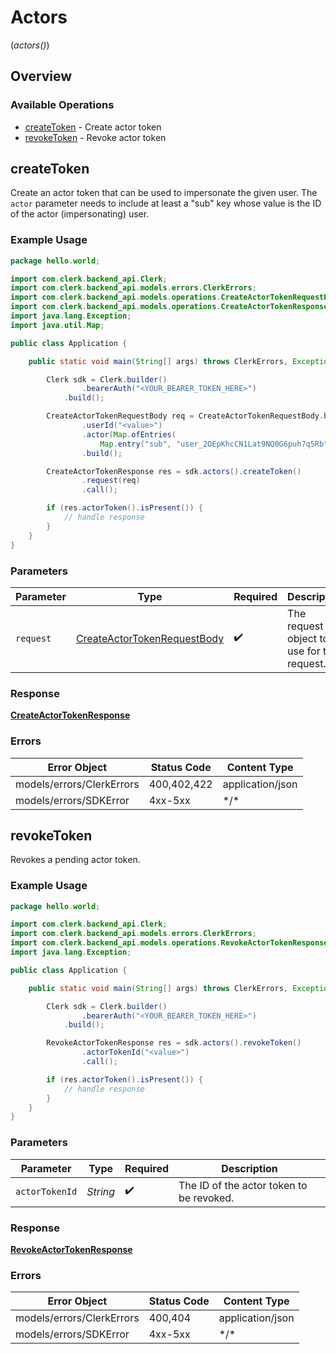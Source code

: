 # Actors
(*actors()*)

## Overview

### Available Operations

* [createToken](#createtoken) - Create actor token
* [revokeToken](#revoketoken) - Revoke actor token

## createToken

Create an actor token that can be used to impersonate the given user.
The `actor` parameter needs to include at least a "sub" key whose value is the ID of the actor (impersonating) user.

### Example Usage

```java
package hello.world;

import com.clerk.backend_api.Clerk;
import com.clerk.backend_api.models.errors.ClerkErrors;
import com.clerk.backend_api.models.operations.CreateActorTokenRequestBody;
import com.clerk.backend_api.models.operations.CreateActorTokenResponse;
import java.lang.Exception;
import java.util.Map;

public class Application {

    public static void main(String[] args) throws ClerkErrors, Exception {

        Clerk sdk = Clerk.builder()
                .bearerAuth("<YOUR_BEARER_TOKEN_HERE>")
            .build();

        CreateActorTokenRequestBody req = CreateActorTokenRequestBody.builder()
                .userId("<value>")
                .actor(Map.ofEntries(
                    Map.entry("sub", "user_2OEpKhcCN1Lat9NQ0G6puh7q5Rb")))
                .build();

        CreateActorTokenResponse res = sdk.actors().createToken()
                .request(req)
                .call();

        if (res.actorToken().isPresent()) {
            // handle response
        }
    }
}
```

### Parameters

| Parameter                                                                             | Type                                                                                  | Required                                                                              | Description                                                                           |
| ------------------------------------------------------------------------------------- | ------------------------------------------------------------------------------------- | ------------------------------------------------------------------------------------- | ------------------------------------------------------------------------------------- |
| `request`                                                                             | [CreateActorTokenRequestBody](../../models/operations/CreateActorTokenRequestBody.md) | :heavy_check_mark:                                                                    | The request object to use for the request.                                            |

### Response

**[CreateActorTokenResponse](../../models/operations/CreateActorTokenResponse.md)**

### Errors

| Error Object              | Status Code               | Content Type              |
| ------------------------- | ------------------------- | ------------------------- |
| models/errors/ClerkErrors | 400,402,422               | application/json          |
| models/errors/SDKError    | 4xx-5xx                   | \*\/*                     |


## revokeToken

Revokes a pending actor token.

### Example Usage

```java
package hello.world;

import com.clerk.backend_api.Clerk;
import com.clerk.backend_api.models.errors.ClerkErrors;
import com.clerk.backend_api.models.operations.RevokeActorTokenResponse;
import java.lang.Exception;

public class Application {

    public static void main(String[] args) throws ClerkErrors, Exception {

        Clerk sdk = Clerk.builder()
                .bearerAuth("<YOUR_BEARER_TOKEN_HERE>")
            .build();

        RevokeActorTokenResponse res = sdk.actors().revokeToken()
                .actorTokenId("<value>")
                .call();

        if (res.actorToken().isPresent()) {
            // handle response
        }
    }
}
```

### Parameters

| Parameter                                | Type                                     | Required                                 | Description                              |
| ---------------------------------------- | ---------------------------------------- | ---------------------------------------- | ---------------------------------------- |
| `actorTokenId`                           | *String*                                 | :heavy_check_mark:                       | The ID of the actor token to be revoked. |

### Response

**[RevokeActorTokenResponse](../../models/operations/RevokeActorTokenResponse.md)**

### Errors

| Error Object              | Status Code               | Content Type              |
| ------------------------- | ------------------------- | ------------------------- |
| models/errors/ClerkErrors | 400,404                   | application/json          |
| models/errors/SDKError    | 4xx-5xx                   | \*\/*                     |
